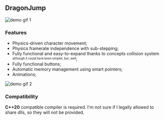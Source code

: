 ## DragonJump
![demo gif 1](https://i.imgur.com/TOdKfpU.gif)

### Features
* Physics-driven character movement;
* Physics framerate independence with sub-stepping;
* Fully functional and easy-to-expand thanks to concepts collision system <sup><sub>although it could have been simpler, but, well</sub></sup>;
* Fully functional buttons;
* Automatic memory management using smart pointers;
* Animations;

![demo gif 2](https://i.imgur.com/qzSjCYD.gif)

### Compatibility
**C++20** compatible compiler is required. I'm not sure if I legally allowed to share dlls, so they will not be provided.
